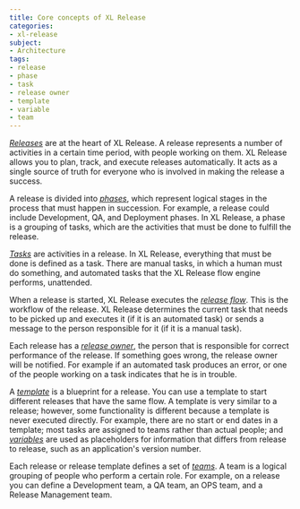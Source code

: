 ```yaml
---
title: Core concepts of XL Release
categories:
- xl-release
subject:
- Architecture
tags:
- release
- phase
- task
- release owner
- template
- variable
- team
---
```


[*Releases*](/xl-release/concept/release-life-cycle.html) are at the heart of XL Release. A release represents a number of activities in a certain time period, with people working on them. XL Release allows you to plan, track, and execute releases automatically. It acts as a single source of truth for everyone who is involved in making the release a success.

A release is divided into [*phases*](/xl-release/how-to/using-the-release-flow-editor.html), which represent logical stages in the process that must happen in succession. For example, a release could include Development, QA, and Deployment phases. In XL Release, a phase is a grouping of tasks, which are the activities that must be done to fulfill the release.

[*Tasks*](/xl-release/concept/task-life-cycle.html) are activities in a release. In XL Release, everything that must be done is defined as a task. There are manual tasks, in which a human must do something, and automated tasks that the XL Release flow engine performs, unattended.

When a release is started, XL Release executes the [*release flow*](/xl-release/how-to/using-the-release-flow-editor.html). This is the workflow of the release. XL Release determines the current task that needs to be picked up and executes it (if it is an automated task) or sends a message to the person responsible for it (if it is a manual task).

Each release has a [*release owner*](/xl-release/how-to/configure-teams-for-a-release.html), the person that is responsible for correct performance of the release. If something goes wrong, the release owner will be notified. For example if an automated task produces an error, or one of the people working on a task indicates that he is in trouble.

A [*template*](/xl-release/how-to/create-a-release-template.html) is a blueprint for a release. You can use a template to start different releases that have the same flow. A template is very similar to a release; however, some functionality is different because a template is never executed directly. For example, there are no start or end dates in a template; most tasks are assigned to teams rather than actual people; and [*variables*](/xl-release/concept/variables-in-xl-release.html) are used as placeholders for information that differs from release to release, such as an application's version number.

Each release or release template defines a set of [*teams*](/xl-release/how-to/configure-teams-for-a-release.html). A team is a logical grouping of people who perform a certain role. For example, on a release you can define a Development team, a QA team, an OPS team, and a Release Management team.
